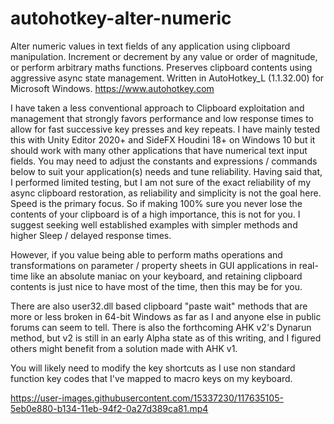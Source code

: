# autohotkey-alter-numeric
Alter numeric values in text fields of any application using clipboard manipulation. Increment or decrement by any value or order of magnitude, or perform arbitrary maths functions. Preserves clipboard contents using aggressive async state management. Written in AutoHotkey_L (1.1.32.00) for Microsoft Windows. https://www.autohotkey.com

I have taken a less conventional approach to Clipboard exploitation and management that strongly favors performance and low response times to allow for fast successive key presses and key repeats. I have mainly tested this with Unity Editor 2020+ and SideFX Houdini 18+ on Windows 10 but it should work with many other applications that have numerical text input fields. You may need to adjust the constants and expressions / commands below to suit your application(s) needs and tune reliability. Having said that, I performed limited testing, but I am not sure of the exact reliability of my async clipboard restoration, as reliability and simplicity is not the goal here. Speed is the primary focus. So if making 100% sure you never lose the contents of your clipboard is of a high importance, this is not for you. I suggest seeking well established examples with simpler methods and higher Sleep / delayed response times. 

However, if you value being able to perform maths operations and transformations on parameter / property sheets in GUI applications in real-time like an absolute maniac on your keyboard, and retaining clipboard contents is just nice to have most of the time, then this may be for you.

There are also user32.dll based clipboard "paste wait" methods that are more or less broken in 64-bit Windows as far as I and anyone else in public forums can seem to tell. There is also the forthcoming AHK v2's Dynarun method, but v2 is still in an early Alpha state as of this writing, and I figured others might benefit from a solution made with AHK v1.

You will likely need to modify the key shortcuts as I use non standard function key codes that I've mapped to macro keys on my keyboard.

https://user-images.githubusercontent.com/15337230/117635105-5eb0e880-b134-11eb-94f2-0a27d389ca81.mp4
